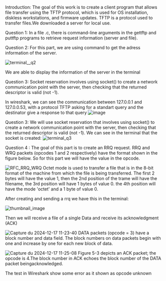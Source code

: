 Introduction:
The goal of this work is to create a client program that allows file transfer using the TFTP protocol, which is used for OS installation, diskless workstations, and firmware updates. 
TFTP is a protocol used to transfer files.We downloaded a server for local use. 

Question 1:
In a file .c, there is command-line arguments in the gettftp and puttftp programs to retrieve request information (server and file).

Question 2:
For this part, we are using command to get the adress information of the server.

![terminal__q2](https://github.com/user-attachments/assets/958ac06c-1a67-475a-b696-94b42c478c39)

We are able to display the information of the server in the terminal


Question 3:
Socket reservation involves using socket() to create a network communication point with the server, then checking that the returned descriptor is valid (not -1).

In wireshark, we can see the communication between 127.0.0.1 and 127.0.0.53, with a protocol TFTP asking for a standart query and the destinator give a response to that query
![image](https://github.com/user-attachments/assets/ded5abe5-345a-4b5e-871a-534ea8174519)


Question 3:
We will use socket reservation that involves using socket() to create a network communication point with the server, then checking that the returned descriptor is valid (not -1).
We can see in the terminal that the socket is created:
![terminal_q3](https://github.com/user-attachments/assets/b357c4d5-beff-4da7-99b6-03ede9a4aed7)


Question 4 :
The goal of this part is to create an RRQ request.
RRQ and WRQ packets (opcodes 1 and 2 respectively) have the format shown in the figure below. So for this part we will have the value in the opcode.

![RFC_RRQ_WRQ](https://github.com/user-attachments/assets/cd53e6e5-be78-4d9e-a72a-2ef683973779)
 Octet mode is used to transfer a file that is in the 8-bit format of the machine from which the file is being transferred.
The first 2 bytes will have the value 1, then the 2nd position of the trame will have the filename, the 3rd position will have 1 bytes of value 0. the 4th position will have the mode 'octet' and a 1 byte of value 0.

 After creating and sending a rrq we have this in the terminal:
 
![thumbnail_image](https://github.com/user-attachments/assets/f1d6d8c2-ec79-4fd4-a048-4037a289a1ef)

Then we will receive a file of a single Data and receive its acknowledgment (ACK)

![Capture du 2024-12-17 11-23-40](https://github.com/user-attachments/assets/fe9cb9e0-749b-4796-b2cd-4edba968db36)
DATA packets (opcode = 3) have a block number and data field. The block numbers on data packets begin with one and increase by one for each new block of data. 

![Capture du 2024-12-17 11-25-08](https://github.com/user-attachments/assets/fb466a99-6d8c-4083-b220-c59beb4eb111)
Figure 5-3 depicts an ACK packet; the opcode is 4.The  block  number  in  ACK echoes the block number of the DATA packet beingacknowledged.

The test in Wireshark show some error as it shown as opcode unknown 


